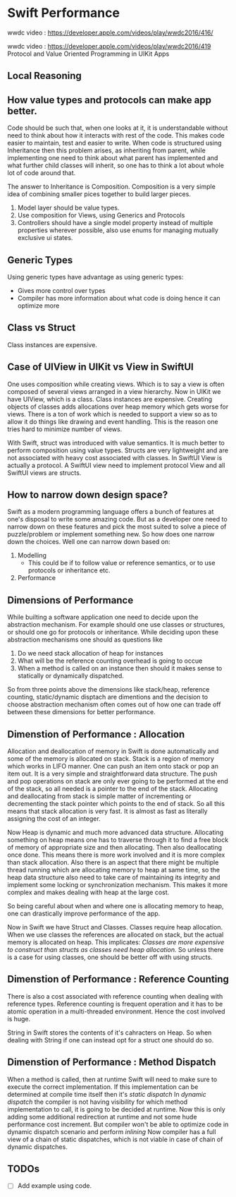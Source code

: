 # Swift Performance

wwdc video : https://developer.apple.com/videos/play/wwdc2016/416/

wwdc video : https://developer.apple.com/videos/play/wwdc2016/419
Protocol and Value Oriented Programming in UIKit Apps

## Local Reasoning

## How value types and protocols can make app better.
Code should be such that, when one looks at it, it is understandable without need to think about how it interacts with
rest of the code. This makes code easier to maintain, test and easier to write. When code is structured using Inheritance
then this problem arises, as inheriting from parent, while implementing one need to think about what parent has implemented
and what further child classes will inherit, so one has to think a lot about whole lot of code around that.

The answer to Inheritance is Composition. Composition is a very simple idea of combining smaller pices together to build
larger pieces.

1. Model layer should be value types.
2. Use composition for Views, using Generics and Protocols
3. Controllers should have a single model property instead of multiple properties wherever possible, also use enums for
managing mutually exclusive ui states.

## Generic Types
Using generic types have advantage as using generic types:
- Gives more control over types
- Compiler has more information about what code is doing hence it can optimize more

## Class vs Struct
Class instances are expensive. 

## Case of UIView in UIKit vs View in SwiftUI
One uses composition while creating views. Which is to say a view is often composed of several views arranged in a view
hierarchy. Now in UIKit we have UIView, which is a class. Class instances are expensive. Creating objects of classes adds
allocations over heap memory which gets worse for views. There is a ton of work which is needed to support a view so as to
allow it do things like drawing and event handling. This is the reason one tries hard to minimize number of views.

With Swift, struct was introduced with value semantics. It is much better to perform composition using value types. Structs
are very lightweight and are not associated with heavy cost associated with classes. In SwiftUI View is actually a protocol.
A SwiftUI view need to implement protocol View and all SwiftUI views are structs.

## How to narrow down design space?
Swift as a modern programming language offers a bunch of features at one's disposal to write some amazing code. But as a
developer one need to narrow down on these features and pick the most suited to solve a piece of puzzle/problem or implement
something new. So how does one narrow down the choices. Well one can narrow down based on:
1. Modelling
    - This could be if to follow value or reference semantics, or to use protocols or inheritance etc.
2. Performance

## Dimensions of Performance
While builting a software application one need to decide upon the abstraction mechanism. For example should one use classes
or structures, or should one go for protocols or inheritance. While deciding upon these abstraction mechanisms one should
as questions like

1. Do we need stack allocation of heap for instances
2. What will be the reference counting overhead is going to occue
3. When a method is called on an instance then should it makes sense to statically or dynamically dispatched.

So from three points above the dimensions like stack/heap, reference counting, static/dynamic disptach are dimentions and
the decision to choose abstraction mechanism often comes out of how one can trade off between these dimensions for better
performance.

## Dimenstion of Performance : Allocation
Allocation and deallocation of memory in Swift is done automatically and some of the memory is allocated on stack. Stack
is a region of memory which works in LIFO manner. One can push an item onto stack or pop an item out. It is a very simple
and straightforward data structure. The push and pop operations on stack are only ever going to be performed at the end
of the stack, so all needed is a pointer to the end of the stack. Allocating and deallocating from stack is simple matter
of incrementing or decrementing the stack pointer which points to the end of stack. So all this means that stack allocation
is very fast. It is almost as fast as literally assigning the cost of an integer.

Now Heap is dynamic and much more advanced data structure. Allocating something on heap means one has to traverse through
it to find a free block of memory of appropriate size and then allocating. Then also deallocating once done. This means there
is more work involved and it is more complex than stack allocation. Also there is an aspect that there might be multiple
thread running which are allocating memory to heap at same time, so the heap data structure also need to take care of maintaining
its integrity and implement some locking or synchronization mechanism. This makes it more complex and makes dealing with
heap at the large cost.

So being careful about when and where one is allocating memory to heap, one can drastically improve performance of the app.

Now in Swift we have Struct and Classes. Classes require heap allocation. When we use classes the references are allocated
on stack, but the actual memory is allocated on heap. This implicates:
*Classes are more expensive to construct than structs as classes need heap allocation.*
So unless there is a case for using classes, one should be better off with using structs.

## Dimenstion of Performance : Reference Counting
There is also a cost associated with reference counting when dealing with reference types. Reference counting is frequent
operation and it has to be atomic operation in a multi-threaded environment. Hence the cost involved is huge.

String in Swift stores the contents of it's cahracters on Heap. So when dealing with String if one can instead opt for a
struct one should do so.

## Dimenstion of Performance : Method Dispatch
When a method is called, then at runtime Swift will need to make sure to execute the correct implementation. If this implementation
can be determined at compile time itself then it's *static dispatch*
In *dynamic dispatch* the compiler is not having visibility for which method implementation to call, it is going to be decided
at runtime. Now this is only adding some additional redirection at runtime and not some hude performance cost increment.
But compiler won't be able to optimize code in dynamic dispatch scenario and perform *inlining*
Now compiler has a full view of a chain of static dispatches, which is not viable in case of chain of dynamic dispatches.


## TODOs
- [ ] Add example using code.
